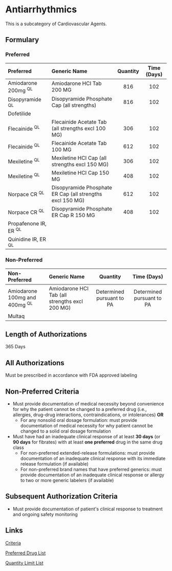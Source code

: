 # Antiarrhythmics

This is a subcategory of Cardiovascular Agents.

## Formulary

### Preferred

| Preferred    | Generic Name | Quantity | Time (Days) |
| :--------------- | :----------- | :------: | :---------: |
| Amiodarone 200mg <sup>QL</sup> | Amiodarone HCI Tab 200 MG| 816 | 102 |
| Disopyramide <sup>QL</sup>   | Disopyramide Phosphate Cap (all strengths) | 816 | 102 |
| Dofetilide       ||||
| Flecainide <sup>QL</sup>      | Flecainide Acetate Tab (all strengths excl 100 MG) | 306 | 102 |
| Flecainide <sup>QL</sup>      | Flecainide Acetate Tab 100 MG | 612 | 102 |
| Mexiletine <sup>QL</sup>      | Mexiletine HCI Cap (all strengths excl 150 MG) | 306 | 102 |
| Mexiletine <sup>QL</sup>      | Mexiletine HCI Cap 150 MG | 408 | 102 |
| Norpace CR <sup>QL</sup>       | Disopyramide Phosphate ER Cap (all strengths excl 150 MG) | 612 | 102 |
| Norpace CR <sup>QL</sup>       | Disopyramide Phosphate ER Cap R 150 MG | 408 | 102 |
| Propafenone IR, ER <sup>QL</sup> | |||
| Quinidine IR, ER <sup>QL</sup>    ||||

### Non-Preferred

| Non-Preferred    | Generic Name | Quantity | Time (Days) |
| :--------------- | :----------- | :------: | :---------: |
| Amiodarone 100mg and 400mg <sup>QL</sup> | Amiodarone HCI Tab (all strengths excl 200 MG) | Determined pursuant to PA | Determined pursuant to PA |
| Multaq                     ||||

## Length of Authorizations

365 Days

## All Authorizations 

Must be prescribed in accordance with FDA approved labeling

## Non-Preferred Criteria

- Must provide documentation of medical necessity beyond convenience for why the patient cannot be changed to a preferred drug (i.e., allergies, drug-drug interactions, contraindications, or intolerances) **OR**
    - For any nonsolid oral dosage formulation: must provide documentation of medical necessity for why patient cannot be changed to a solid oral dosage formulation
- Must have had an inadequate clinical response of at least **30 days** (or **90 days** for fibrates) with at least **one preferred** drug in the same drug class
    - For non-preferred extended-release formulations: must provide documentation of an inadequate clinical response with its immediate release formulation (if available)
    - For non-preferred brand names that have preferred generics: must provide documentation of an inadequate clinical response or allergy to two or more generic labelers (if available)

## Subsequent Authorization Criteria

- Must provide documentation of patient's clinical response to treatment and ongoing safety monitoring

## Links

[Criteria](https://pharmacy.medicaid.ohio.gov/sites/default/files/20230101_UPDL%20_Criteria_APPROVED.pdf#page=21)

[Preferred Drug List](https://pharmacy.medicaid.ohio.gov/sites/default/files/20230101_UPDL_APPROVED_12.13.22.pdf#page=12)

[Quantity Limit List](https://pharmacy.medicaid.ohio.gov/sites/default/files/20230101_Ohio_Medicaid_Quantity_Document_APPROVED.pdf)
